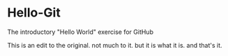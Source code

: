 # Hello-Git
The introductory "Hello World" exercise for GitHub

This is an edit to the original. not much to it. but it is what it is.  and that's it.
